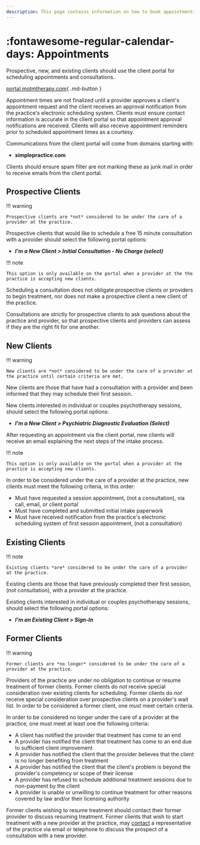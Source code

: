 ```yaml
---
description: This page contains information on how to book appointments with providers at Matters of the Mind Therapy, PLLC.
---
```


# :fontawesome-regular-calendar-days: Appointments

Prospective, new, and existing clients should use the client portal for scheduling appointments and consultations.

[portal.motmtherapy.com](https://portal.motmtherapy.com){ .md-button }

Appointment times are not finalized until a provider approves a client's appointment request
and the client receives an approval notification from the practice's electronic scheduling system.
Clients must ensure contact information is accurate in the client portal so that appointment approval notifications are received.
Clients will also receive appointment reminders prior to scheduled appointment times as a courtesy.

Communications from the client portal will come from domains starting with:

- **simplepractice.com**

Clients should ensure spam filter are not marking these as junk mail in order to receive emails from the client portal.

## Prospective Clients

!!! warning

    Prospective clients are *not* considered to be under the care of a provider at the practice.

Prospective clients that would like to schedule a free 15 minute consultation with a provider should select the following portal options:

- ***I'm a New Client > Initial Consultation - No Charge (select)***

!!! note

    This option is only available on the portal when a provider at the the practice is accepting new clients.

Scheduling a consultation does not obligate prospective clients or providers to begin treatment,
nor does not make a prospective client a new client of the practice.

Consultations are strictly for prospective clients to ask questions about the practice and provider,
so that prospective clients and providers can assess if they are the right fit for one another.

## New Clients

!!! warning

    New clients are *not* considered to be under the care of a provider at the practice until certain criteria are met.

New clients are those that have had a consultation with a provider and been informed that they may schedule their first session.

New clients interested in individual or couples psychotherapy sessions, should select the following portal options:

- ***I'm a New Client > Psychiatric Diagnostic Evaluation (Select)***

After requesting an appointment via the client portal, new clients will receive an email explaining the next steps of the intake process.

!!! note

    This option is only available on the portal when a provider at the practice is accepting new clients.

In order to be considered under the care of a provider at the practice, new clients must meet the following criteria, in this order:

- Must have requested a session appointment, (not a consultation), via call, email, or client portal
- Must have completed and submitted initial intake paperwork
- Must have received notification from the practice's electronic scheduling system of first session appointment, (not a consultation)

## Existing Clients

!!! note

    Existing clients *are* considered to be under the care of a provider at the practice.

Existing clients are those that have previously completed their first session, (not consultation), with a provider at the practice.

Existing clients interested in individual or couples psychotherapy sessions, should select the following portal options:

- ***I'm an Existing Client > Sign-In***

## Former Clients

!!! warning

    Former clients are *no longer* considered to be under the care of a provider at the practice.

Providers of the practice are under *no* obligation to continue or resume treatment of former clients.
Former clients do *not* receive special consideration over existing clients for scheduling.
Former clients do *not* receive special consideration over prospective clients on a provider's wait list.
In order to be considered a former client, one *must* meet certain criteria.

In order to be considered no longer under the care of a provider at the practice, one must meet at least one the following criteria:

- A client has notified the provider that treatment has come to an end
- A provider has notified the client that treatment has come to an end due to sufficient client improvement
- A provider has notified the client that the provider believes that the client is no longer benefiting from treatment
- A provider has notified the client that the client's problem is beyond the provider's competency or scope of their license
- A provider has refused to schedule additional treatment sessions due to non-payment by the client
- A provider is unable or unwilling to continue treatment for other reasons covered by law and/or their licensing authority

Former clients wishing to resume treatment should contact their former provider to discuss resuming treatment. Former clients that wish to start treatment with a new provider at the practice, may [contact](contact.md) a representative of the practice via email or telephone to discuss the prospect of a consultation with a new provider.

